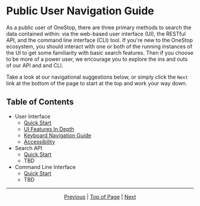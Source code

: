 # Public User Navigation Guide
As a public user of OneStop, there are three primary methods to search the data contained within: via the web-based user interface (UI), the RESTful API, and the command line interface (CLI) tool. If you're new to the OneStop ecosystem, you should interact with one or both of the running instances of the UI to get some familiarity with basic search features. Then if you choose to be more of a power user, we encourage you to explore the ins and outs of our API and and CLI.

Take a look at our navigational suggestions below, or simply click the `Next` link at the bottom of the page to start at the top and work your way down.

## Table of Contents
* User Interface
  - [Quick Start](/onestop/public-user/ui/quickstart)
  - [UI Features In Depth](/onestop/public-user/ui/features-in-depth)
  - [Keyboard Navigation Guide](/onestop/public-user/ui/keyboard-navigation)
  - [Accessibility](/onestop/public-user/ui/accessibility)
* Search API
  - [Quick Start](/onestop/public-user/api/quickstart)
  - TBD
* Command Line Interface
  - [Quick Start](/onestop/public-user/cli/quickstart)
  - TBD

<hr>
<div align="center"><a href="/onestop/">Previous</a> | <a href="#public-user-navigation-guide">Top of Page</a> | <a href="/onestop/public-user/ui/quickstart">Next</a></div>